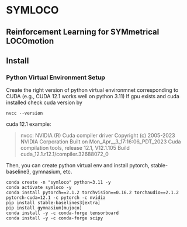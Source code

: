 # SYMLOCO
Reinforcement Learning for SYMmetrical LOCOmotion 
------------
## Install

### Python Virtual Environment Setup
Create the right version of python virtual environmnet corresponding to CUDA (e.g., CUDA 12.1 works well on python 3.11)
If gpu exists and cuda installed check cuda version by 
```
nvcc --version
```

cuda 12.1 example:
> nvcc: NVIDIA (R) Cuda compiler driver
> Copyright (c) 2005-2023 NVIDIA Corporation
> Built on Mon_Apr__3_17:16:06_PDT_2023
> Cuda compilation tools, release 12.1, V12.1.105
> Build cuda_12.1.r12.1/compiler.32688072_0

Then, you can create python virtual env and install pytorch, stable-baseline3, gymnasium, etc.
```
conda create -n "symloco" python=3.11 -y
conda activate symloco -y
conda install pytorch==2.1.2 torchvision==0.16.2 torchaudio==2.1.2 pytorch-cuda=12.1 -c pytorch -c nvidia
pip install stable-baselines3[extra]
pip install gymnasium[mujoco]
conda install -y -c conda-forge tensorboard
conda install -y -c conda-forge scipy
```
